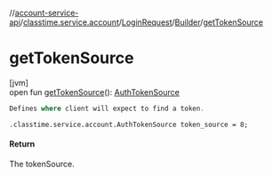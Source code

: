 //[account-service-api](../../../../index.md)/[classtime.service.account](../../index.md)/[LoginRequest](../index.md)/[Builder](index.md)/[getTokenSource](get-token-source.md)

# getTokenSource

[jvm]\
open fun [getTokenSource](get-token-source.md)(): [AuthTokenSource](../../-auth-token-source/index.md)

```kotlin
Defines where client will expect to find a token. 

```
`.classtime.service.account.AuthTokenSource token_source = 8;`

#### Return

The tokenSource.
